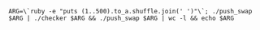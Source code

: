 ```ARG=\`ruby -e "puts (1..500).to_a.shuffle.join(' ')"\`; ./push_swap $ARG | ./checker $ARG && ./push_swap $ARG | wc -l && echo $ARG```
